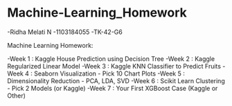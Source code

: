# Machine-Learning_Homework

-Ridha Melati N
-1103184055
-TK-42-G6

Machine Learning Homework:

-Week 1 : Kaggle House Prediction using Decision Tree
-Week 2 : Kaggle Regularized Linear Model
-Week 3 : Kaggle KNN Classifier to Predict Fruits
-Week 4 : Seaborn Visualization - Pick 10 Chart Plots
-Week 5 : Dimensionality Reduction - PCA, LDA, SVD
-Week 6 : Scikit Learn Clustering - Pick 2 Models (or Kaggle)
-Week 7 : Your First XGBoost Case (Kaggle or Other)
